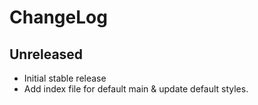 ChangeLog
=========

Unreleased
-----------------
* Initial stable release
* Add index file for default main & update default styles.